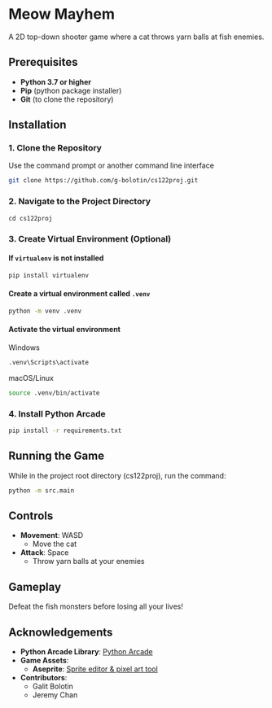 # Meow Mayhem

A 2D top-down shooter game where a cat throws yarn balls at fish enemies.

## Prerequisites
- **Python 3.7 or higher** 
- **Pip** (python package installer)
- **Git** (to clone the repository)

## Installation
### 1. Clone the Repository
Use the command prompt or another command line interface
```bash
git clone https://github.com/g-bolotin/cs122proj.git
````

### 2. Navigate to the Project Directory

```
cd cs122proj
```

### 3. Create Virtual Environment (Optional)
#### If `virtualenv` is not installed
```bash
pip install virtualenv
```

#### Create a virtual environment called `.venv`
```bash
python -m venv .venv
```

#### Activate the virtual environment
Windows
```bash
.venv\Scripts\activate
```
macOS/Linux
```bash
source .venv/bin/activate
```

### 4. Install Python Arcade
```bash
pip install -r requirements.txt
```

## Running the Game
While in the project root directory (cs122proj), run the command:
```bash
python -m src.main
```

## Controls
- **Movement**: WASD
  - Move the cat
- **Attack**: Space
  - Throw yarn balls at your enemies

## Gameplay
Defeat the fish monsters before losing all your lives!

## Acknowledgements
- **Python Arcade Library**: [Python Arcade](api.arcade.academy)
- **Game Assets**: 
  - **Aseprite**: [Sprite editor & pixel art tool](aseprite.org)
- **Contributors**: 
  - Galit Bolotin
  - Jeremy Chan